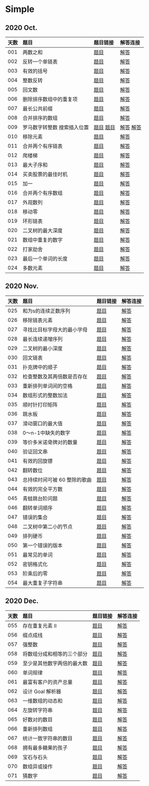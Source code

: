 # Simple

## 2020 Oct.
|天数|题目|题目链接|解答连接|
|:--|:--|:--|:--|
|001|两数之和|<a href="https://leetcode-cn.com/problems/two-sum/">题目</a>|<a href="https://github.com/RexJoush/leetcode/blob/master/src/October20/day01TwoSum/TwoSum.java">解答</a>|
|002|反转一个单链表|<a href="https://leetcode-cn.com/problems/reverse-linked-list/">题目</a>|<a href="https://github.com/RexJoush/leetcode/blob/master/src/October20/day02ReverseList/ReverseList.java">解答</a>|
|003|有效的括号|<a href="https://leetcode-cn.com/problems/valid-parentheses/">题目</a>|<a href="https://github.com/RexJoush/leetcode/blob/master/src/October20/day03ValidParentheses/ValidParentheses.java">解答</a>|
|004|整数反转|<a href="https://leetcode-cn.com/problems/reverse-integer/">题目</a>|<a href="https://github.com/RexJoush/leetcode/blob/master/src/October20/day04ReverseInteger/ReverseInteger.java">解答</a>|
|005|回文数|<a href="https://leetcode-cn.com/problems/palindrome-number/">题目</a>|<a href="https://github.com/RexJoush/leetcode/blob/master/src/October20/day05PalindromeNumber/PalindromeNumber.java">解答</a>|
|006|删除排序数组中的重复项|<a href="https://leetcode-cn.com/problems/remove-duplicates-from-sorted-array/">题目</a>|<a href="https://github.com/RexJoush/leetcode/blob/master/src/October20/day06RemoveDuplicatesFromSortedArray/RemoveDuplicatesFromSortedArray.java">解答</a>|
|007|最长公共前缀|<a href="https://leetcode-cn.com/problems/longest-common-prefix/">题目</a>|<a href="https://github.com/RexJoush/leetcode/blob/master/src/October20/day07LongestCommonPrefix/LongestCommonPrefix.java">解答</a>|
|008|合并排序的数组|<a href="https://leetcode-cn.com/problems/sorted-merge-lcci/">题目</a>|<a href="https://github.com/RexJoush/leetcode/blob/master/src/October20/day08SortedMergeLcci/SortedMergeLcci.java">解答</a>|
|009|罗马数字转整数 搜索插入位置|<a href="https://leetcode-cn.com/problems/roman-to-integer/">题目</a> <a href="https://leetcode-cn.com/problems/search-insert-position/">题目</a>|<a href="https://github.com/RexJoush/leetcode/blob/master/src/October20/day09RomanToIntegerAndSearchInsertPosition/RomanToInteger.java">解答</a> <a href="https://github.com/RexJoush/leetcode/blob/master/src/October20/day09RomanToIntegerAndSearchInsertPosition/SearchInsertPosition.java">解答</a>|
|010|移除元素|<a href="https://leetcode-cn.com/problems/remove-element/">题目</a>|<a href="https://github.com/RexJoush/leetcode/blob/master/src/October20/day10RemoveElement/RemoveElement.java">解答</a>|
|011|合并两个有序链表|<a href="https://leetcode-cn.com/problems/merge-two-sorted-lists/">题目</a>|<a href="https://github.com/RexJoush/leetcode/blob/master/src/October20/day11MergeTwoSortedLists/MergeTwoSortedLists.java">解答</a>|
|012|爬楼梯|<a href="https://leetcode-cn.com/problems/climbing-stairs/">题目</a>|<a href="https://github.com/RexJoush/leetcode/blob/master/src/October20/day12ClimbingStairs/ClimbingStairs.java">解答</a>|
|013|最大子序和|<a href="https://leetcode-cn.com/problems/maximum-subarray/">题目</a>|<a href="https://github.com/RexJoush/leetcode/blob/master/src/October20/day13MaximumSubarray/MaximumSubarray.java">解答</a>|
|014|买卖股票的最佳时机|<a href="https://leetcode-cn.com/problems/best-time-to-buy-and-sell-stock/">题目</a>|<a href="https://github.com/RexJoush/leetcode/blob/master/src/October20/day14BestTimeToBuyAndSellStock/BestTimeToBuyAndSellStock.java">解答</a>|
|015|加一|<a href="https://leetcode-cn.com/problems/plus-one/">题目</a>|<a href="https://github.com/RexJoush/leetcode/blob/master/src/October20/day15PlusOne/PlusOne.java">解答</a>|
|016|合并两个有序数组|<a href="https://leetcode-cn.com/problems/merge-sorted-array/">题目</a>|<a href="https://github.com/RexJoush/leetcode/blob/master/src/October20/day16ImplementStrstrAndMergeSortedArray/MergeSortedArray.java">解答</a>|
|017|外观数列|<a href="https://leetcode-cn.com/problems/count-and-say/">题目</a>|<a href="https://github.com/RexJoush/leetcode/blob/master/src/October20/day17CountAndSay/CountAndSay.java">解答</a>|
|018|移动零|<a href="https://leetcode-cn.com/problems/move-zeroes/">题目</a>|<a href="https://github.com/RexJoush/leetcode/blob/master/src/October20/day18MoveZeroes/MoveZeroes.java">解答</a>|
|019|环形链表|<a href="https://leetcode-cn.com/problems/linked-list-cycle/">题目</a>|<a href="https://github.com/RexJoush/leetcode/blob/master/src/October20/day19LinkedListCycle/LinkedListCycle.java">解答</a>|
|020|二叉树的最大深度|<a href="https://leetcode-cn.com/problems/maximum-depth-of-binary-tree/">题目</a>|<a href="https://github.com/RexJoush/leetcode/blob/master/src/October20/day20MaximumDepthOfBinaryTree/MaximumDepthOfBinaryTree.java">解答</a>|
|021|数组中重复的数字|<a href="https://leetcode-cn.com/problems/shu-zu-zhong-zhong-fu-de-shu-zi-lcof/">题目</a>|<a href="https://github.com/RexJoush/leetcode/blob/master/src/October20/day21RepeatNum/RepeatNum.java">解答</a>|
|022|打家劫舍|<a href="https://leetcode-cn.com/problems/house-robber/">题目</a>|<a href="https://github.com/RexJoush/leetcode/blob/master/src/October20/day22HouseRobber/HouseRobber.java">解答</a>|
|023|最后一个单词的长度|<a href="https://leetcode-cn.com/problems/length-of-last-word/">题目</a>|<a href="https://github.com/RexJoush/leetcode/blob/master/src/October20/day23LengthOfLastWord/LengthOfLastWord.java">解答</a>|
|024|多数元素|<a href="https://leetcode-cn.com/problems/majority-element/">题目</a>|<a href="https://github.com/RexJoush/leetcode/blob/master/src/October20/day24MajorityElement/MajorityElement.java">解答</a>|

## 2020 Nov.
|天数|题目|题目链接|解答连接|
|:--|:--|:--|:--|
|025|和为s的连续正数序列|<a href="https://leetcode-cn.com/problems/he-wei-sde-lian-xu-zheng-shu-xu-lie-lcof/">题目</a>|<a href="https://github.com/RexJoush/leetcode/blob/master/src/November20/day25SequenceOfContinuousSum/SequenceOfContinuousSum.java">解答</a>|
|026|移除链表元素|<a href="https://leetcode-cn.com/problems/remove-linked-list-elements/">题目</a>|<a href="https://github.com/RexJoush/leetcode/blob/master/src/November20/day26RemoveLinkedListElements/RemoveLinkedListElements.java">解答</a>|
|027|寻找比目标字母大的最小字母|<a href="https://leetcode-cn.com/problems/find-smallest-letter-greater-than-target/">题目</a>|<a href="https://github.com/RexJoush/leetcode/blob/master/src/November20/day27FindSmallestLetterGreaterThanTarget/FindSmallestLetterGreaterThanTarget.java">解答</a>|
|028|最长连续递增序列|<a href="https://leetcode-cn.com/problems/longest-continuous-increasing-subsequence/">题目</a>|<a href="https://github.com/RexJoush/leetcode/blob/master/src/November20/day28LongestContinuousIncreasingSubsequence/LongestContinuousIncreasingSubsequence.java">解答</a>|
|029|二叉树的最小深度|<a href="https://leetcode-cn.com/problems/minimum-depth-of-binary-tree/">题目</a>|<a href="https://github.com/RexJoush/leetcode/blob/master/src/November20/day29MinimumDepthOfBinaryTree/MinimumDepthOfBinaryTree.java">解答</a>|
|030|回文链表|<a href="https://leetcode-cn.com/problems/palindrome-linked-list/">题目</a>|<a href="https://github.com/RexJoush/leetcode/blob/master/src/November20/day30PalindromeLinkedList/PalindromeLinkedList.java">解答</a>|
|031|扑克牌中的顺子|<a href="https://leetcode-cn.com/problems/bu-ke-pai-zhong-de-shun-zi-lcof/">题目</a>|<a href="https://github.com/RexJoush/leetcode/blob/master/src/November20/day31SeriesInPoker/SeriesInPoker.java">解答</a>|
|032|检查整数及其两倍数是否存在|<a href="https://leetcode-cn.com/problems/check-if-n-and-its-double-exist/">题目</a>|<a href="https://github.com/RexJoush/leetcode/blob/master/src/November20/day32CheckIfNAndItsDoubleExist/CheckIfNAndItsDoubleExist.java">解答</a>|
|033|重新排列单词间的空格|<a href="https://leetcode-cn.com/problems/rearrange-spaces-between-words/">题目</a>|<a href="https://github.com/RexJoush/leetcode/blob/master/src/November20/day33RearrangeSpacesBetweenWords/RearrangeSpacesBetweenWords.java">解答</a>|
|034|数组形式的整数加法|<a href="https://leetcode-cn.com/problems/add-to-array-form-of-integer/">题目</a>|<a href="https://github.com/RexJoush/leetcode/blob/master/src/November20/day34AddToArrayFormOfInteger/AddToArrayFormOfInteger.java">解答</a>|
|035|顺时针打印矩阵|<a href="https://leetcode-cn.com/problems/shun-shi-zhen-da-yin-ju-zhen-lcof/">题目</a>|<a href="https://github.com/RexJoush/leetcode/blob/master/src/November20/day35ClockwisePrintMatrix/ClockwisePrintMatrix.java">解答</a>|
|036|跳水板|<a href="https://leetcode-cn.com/problems/diving-board-lcci/">题目</a>|<a href="https://github.com/RexJoush/leetcode/blob/master/src/November20/day36DivingBoardLcci/DivingBoardLcci.java">解答</a>|
|037|滑动窗口的最大值|<a href="https://leetcode-cn.com/problems/hua-dong-chuang-kou-de-zui-da-zhi-lcof/">题目</a>|<a href="https://github.com/RexJoush/leetcode/blob/master/src/November20/day37MaximumValueOfSlidingWindow/MaximumValueOfSlidingWindow.java">解答</a>|
|038|0～n-1中缺失的数字|<a href="https://leetcode-cn.com/problems/que-shi-de-shu-zi-lcof/">题目</a>|<a href="https://github.com/RexJoush/leetcode/blob/master/src/November20/day38MissingNumber/MissingNumber.java">解答</a>|
|039|等价多米诺骨牌对的数量|<a href="https://leetcode-cn.com/problems/number-of-equivalent-domino-pairs/">题目</a>|<a href="https://github.com/RexJoush/leetcode/blob/master/src/November20/day39NumberOfEquivalentDominoPairs/NumberOfEquivalentDominoPairs.java">解答</a>|
|040|验证回文串|<a href="https://leetcode-cn.com/problems/valid-palindrome/">题目</a>|<a href="https://github.com/RexJoush/leetcode/blob/master/src/November20/day40ValidPalindrome/ValidPalindrome.java">解答</a>|
|041|有效的回旋镖|<a href="https://leetcode-cn.com/problems/valid-boomerang/">题目</a>|<a href="https://github.com/RexJoush/leetcode/blob/master/src/November20/day41ValidBoomerang/ValidBoomerang.java">解答</a>|
|042|翻转数位|<a href="https://leetcode-cn.com/problems/reverse-bits-lcci/">题目</a>|<a href="https://github.com/RexJoush/leetcode/blob/master/src/November20/day42ReverseBitsLcci/ReverseBitsLcci.java">解答</a>|
|043|总持续时间可被 60 整除的歌曲|<a href="https://leetcode-cn.com/problems/pairs-of-songs-with-total-durations-divisible-by-60/">题目</a>|<a href="https://github.com/RexJoush/leetcode/blob/master/src/November20/day43PairsOfSongsWithTotalDurationsDivisible/PairsOfSongsWithTotalDurationsDivisible.java">解答</a>|
|044|有效的完全平方数|<a href="https://leetcode-cn.com/problems/valid-perfect-square/">题目</a>|<a href="https://github.com/RexJoush/leetcode/blob/master/src/November20/day44ValidPerfectSquare/ValidPerfectSquare.java">解答</a>|
|045|青蛙跳台阶问题|<a href="https://leetcode-cn.com/problems/qing-wa-tiao-tai-jie-wen-ti-lcof/">题目</a>|<a href="https://github.com/RexJoush/leetcode/blob/master/src/November20/day45FrogsJumpTheSteps/FrogsJumpTheSteps.java">解答</a>|
|046|翻转单词顺序|<a href="https://leetcode-cn.com/problems/fan-zhuan-dan-ci-shun-xu-lcof/">题目</a>|<a href="https://github.com/RexJoush/leetcode/blob/master/src/November20/day46FlipWordOrder/FlipWordOrder.java">解答</a>|
|047|错误的集合|<a href="https://leetcode-cn.com/problems/set-mismatch/">题目</a>|<a href="https://github.com/RexJoush/leetcode/blob/master/src/November20/day47SetMismatch/SetMismatch.java">解答</a>|
|048|二叉树中第二小的节点|<a href="https://leetcode-cn.com/problems/second-minimum-node-in-a-binary-tree/">题目</a>|<a href="https://github.com/RexJoush/leetcode/blob/master/src/November20/day48SecondToLast/SecondToLast.java">解答</a>|
|049|排列硬币|<a href="https://leetcode-cn.com/problems/arranging-coins/">题目</a>|<a href="https://github.com/RexJoush/leetcode/blob/master/src/November20/day49ArrangingCoins/ArrangingCoins.java">解答</a>|
|050|第一个错误的版本|<a href="https://leetcode-cn.com/problems/first-bad-version/">题目</a>|<a href="https://github.com/RexJoush/leetcode/blob/master/src/November20/day50FirstBadVersion/FirstBadVersion.java">解答</a>|
|051|最常见的单词|<a href="https://leetcode-cn.com/problems/most-common-word/">题目</a>|<a href="https://github.com/RexJoush/leetcode/blob/master/src/November20/day51MostCommonWord/MostCommonWord.java">解答</a>|
|052|密钥格式化|<a href="https://leetcode-cn.com/problems/license-key-formatting/">题目</a>|<a href="https://github.com/RexJoush/leetcode/blob/master/src/November20/day52LicenseKeyFormatting/LicenseKeyFormatting.java">解答</a>|
|053|阶乘后的零|<a href="https://leetcode-cn.com/problems/factorial-trailing-zeroes/">题目</a>|<a href="https://github.com/RexJoush/leetcode/blob/master/src/November20/day53FactorialTrailingZeroes/FactorialTrailingZeroes.java">解答</a>|
|054|最大重复子字符串|<a href="https://leetcode-cn.com/problems/maximum-repeating-substring/">题目</a>|<a href="https://github.com/RexJoush/leetcode/blob/master/src/November20/day54MaximumRepeatingSubstring/MaximumRepeatingSubstring.java">解答</a>|

## 2020 Dec.

|天数|题目|题目链接|解答连接|
|:--|:--|:--|:--|
|055|存在重复元素 II|<a href="https://leetcode-cn.com/problems/contains-duplicate-ii/">题目</a>|<a href="https://github.com/RexJoush/leetcode/blob/master/src/December20/day55ContainsDuplicate/ContainsDuplicate.java">解答</a>|
|056|缀点成线|<a href="https://leetcode-cn.com/problems/check-if-it-is-a-straight-line/">题目</a>|<a href="https://github.com/RexJoush/leetcode/blob/master/src/December20/day56CheckStraightLine/CheckStraightLine.java">解答</a>|
|057|强整数|<a href="https://leetcode-cn.com/problems/powerful-integers/">题目</a>|<a href="https://github.com/RexJoush/leetcode/blob/master/src/December20/day57PowerfulIntegers/PowerfulIntegers.java">解答</a>|
|058|将数组分成和相等的三个部分|<a href="https://leetcode-cn.com/problems/partition-array-into-three-parts-with-equal-sum/">题目</a>|<a href="https://github.com/RexJoush/leetcode/blob/master/src/December20/day58TrisectionNums/TrisectionNums.java">解答</a>|
|059|至少是其他数字两倍的最大数|<a href="https://leetcode-cn.com/problems/largest-number-at-least-twice-of-others/">题目</a>|<a href="https://github.com/RexJoush/leetcode/blob/master/src/December20/day59TwiceOfOthers/TwiceOfOthers.java">解答</a>|
|060|单词规律|<a href="https://leetcode-cn.com/problems/word-pattern/">题目</a>|<a href="https://github.com/RexJoush/leetcode/blob/master/src/December20/day60WordPattern/WordPattern.java">解答</a>|
|061|最富有客户的资产总量|<a href="https://leetcode-cn.com/problems/richest-customer-wealth/">题目</a>|<a href="https://github.com/RexJoush/leetcode/blob/master/src/December20/day61RichestCustomerWealth/RichestCustomerWealth.java">解答</a>|
|062|设计 Goal 解析器|<a href="https://leetcode-cn.com/problems/goal-parser-interpretation/">题目</a>|<a href="https://github.com/RexJoush/leetcode/blob/master/src/December20/day62GoalParserInterpretation/GoalParserInterpretation.java">解答</a>|
|063|一维数组的动态和|<a href="https://leetcode-cn.com/problems/running-sum-of-1d-array/">题目</a>|<a href="https://github.com/RexJoush/leetcode/blob/master/src/December20/day63RunningSumOfArray/RunningSumOfArray.java">解答</a>|
|064|左旋转字符串|<a href="https://leetcode-cn.com/problems/zuo-xuan-zhuan-zi-fu-chuan-lcof/">题目</a>|<a href="https://github.com/RexJoush/leetcode/blob/master/src/December20/day64LeftRotationString/LeftRotationString.java">解答</a>|
|065|好数对的数目|<a href="https://leetcode-cn.com/problems/number-of-good-pairs/">题目</a>|<a href="https://github.com/RexJoush/leetcode/blob/master/src/December20/day65NumberOfGoodPairs/NumberOfGoodPairs.java">解答</a>|
|066|重新排列数组|<a href="https://leetcode-cn.com/problems/shuffle-the-array/">题目</a>|<a href="https://github.com/RexJoush/leetcode/blob/master/src/December20/day66ShuffleTheArray/ShuffleTheArray.java">解答</a>|
|067|统计一致字符串的数目|<a href="https://leetcode-cn.com/problems/count-the-number-of-consistent-strings/">题目</a>|<a href="https://github.com/RexJoush/leetcode/blob/master/src/December20/day67CountTheNumberOfConsistentStrings/CountTheNumberOfConsistentStrings.java">解答</a>|
|068|拥有最多糖果的孩子|<a href="https://leetcode-cn.com/problems/kids-with-the-greatest-number-of-candies/">题目</a>|<a href="https://github.com/RexJoush/leetcode/blob/master/src/December20/day68MostCandies/MostCandies.java">解答</a>|
|069|宝石与石头|<a href="https://leetcode-cn.com/problems/jewels-and-stones/">题目</a>|<a href="https://github.com/RexJoush/leetcode/blob/master/src/December20/day69JewelsAndStones/JewelsAndStones.java">解答</a>|
|070|数组异或操作|<a href="https://leetcode-cn.com/problems/xor-operation-in-an-array/">题目</a>|<a href="https://github.com/RexJoush/leetcode/blob/master/src/December20/day70ArrayXor/ArrayXor.java">解答</a>|
|071|猜数字|<a href="https://leetcode-cn.com/problems/guess-numbers/">题目</a>|<a href="https://github.com/RexJoush/leetcode/blob/master/src/December20/day71GuessNumbers/GuessNumbers.java">解答</a>|
